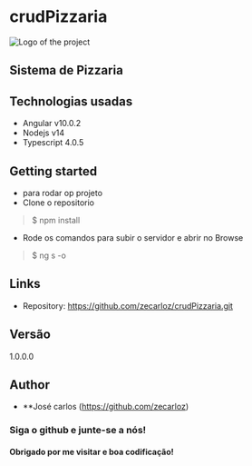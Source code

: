 # crudPizzaria

![Logo of the project](https://encrypted-tbn0.gstatic.com/images?q=tbn%3AANd9GcQONrxZ1IPrJ3rwZzvIEAXWAI5QeZ6U0scwlg&usqp=CAU)
## Sistema de Pizzaria

## Technologias usadas

* Angular v10.0.2
* Nodejs v14
* Typescript 4.0.5

## Getting started

* para rodar op projeto
* Clone o repositorio 
> $ npm install
* Rode os comandos para subir o servidor e abrir no Browse
> $ ng s -o

## Links

- Repository: https://github.com/zecarloz/crudPizzaria.git

## Versão
1.0.0.0
## Author
* **José carlos (https://github.com/zecarloz)
###  Siga o github e junte-se a nós!
#### Obrigado por me visitar e boa codificação!
